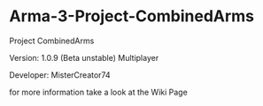 # Arma-3-Project-CombinedArms
Project CombinedArms

Version: 1.0.9 (Beta unstable) Multiplayer

Developer: MisterCreator74

for more information take a look at the Wiki Page
